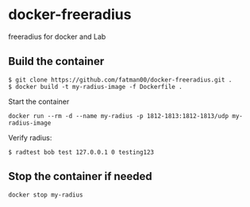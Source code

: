 # docker-freeradius
freeradius for docker and Lab

## Build the container
```
$ git clone https://github.com/fatman00/docker-freeradius.git .
$ docker build -t my-radius-image -f Dockerfile .
```
Start the container
```
docker run --rm -d --name my-radius -p 1812-1813:1812-1813/udp my-radius-image
```
Verify radius:
```
$ radtest bob test 127.0.0.1 0 testing123
```
## Stop the container if needed
```
docker stop my-radius
```
